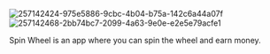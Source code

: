 

![257142424-975e5886-9cbc-4b04-b75a-142c6a44a07f](https://github.com/ChandanSharma-SE/spin_wheel_app/assets/48614882/d01ac7db-2340-41af-8ab6-d29c1f108b75)
![257142468-2bb74bc7-2099-4a63-9e0e-e2e5e79acfe1](https://github.com/ChandanSharma-SE/spin_wheel_app/assets/48614882/5d7287a7-c461-4011-9d2c-be7c02a8ee23)

Spin Wheel is an app where you can spin the wheel and earn money.
